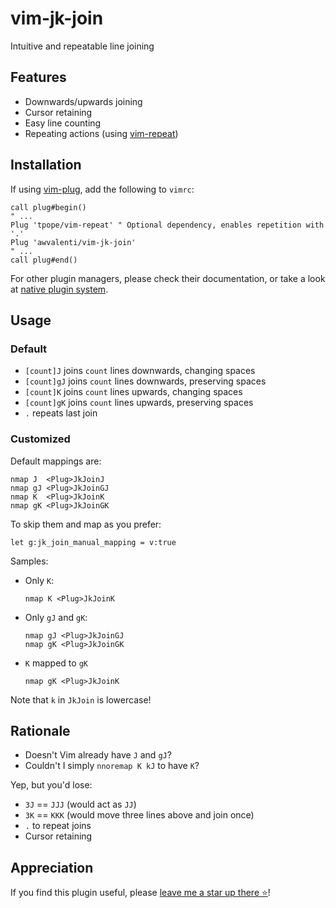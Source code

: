 # vim-jk-join
Intuitive and repeatable line joining

## Features
- Downwards/upwards joining
- Cursor retaining
- Easy line counting
- Repeating actions (using [vim-repeat](https://github.com/tpope/vim-repeat))

## Installation
If using [vim-plug](https://github.com/junegunn/vim-plug), add the following to `vimrc`:
```vim
call plug#begin()
" ...
Plug 'tpope/vim-repeat' " Optional dependency, enables repetition with '.'
Plug 'awvalenti/vim-jk-join'
" ...
call plug#end()
```

For other plugin managers, please check their documentation,
or take a look at
[native plugin system](https://duckduckgo.com/?t=ffab&q=vim+native+plugin+management&ia=web).

## Usage

### Default
- `[count]J` joins `count` lines downwards, changing spaces
- `[count]gJ` joins `count` lines downwards, preserving spaces
- `[count]K` joins `count` lines upwards, changing spaces
- `[count]gK` joins `count` lines upwards, preserving spaces
- `.` repeats last join

### Customized
Default mappings are:
```vim
nmap J  <Plug>JkJoinJ
nmap gJ <Plug>JkJoinGJ
nmap K  <Plug>JkJoinK
nmap gK <Plug>JkJoinGK
```

To skip them and map as you prefer:
```vim
let g:jk_join_manual_mapping = v:true
```

Samples:
- Only `K`:
  ```vim
  nmap K <Plug>JkJoinK
  ```
- Only `gJ` and `gK`:
  ```vim
  nmap gJ <Plug>JkJoinGJ
  nmap gK <Plug>JkJoinGK
  ```
- `K` mapped to `gK`
  ```vim
  nmap gK <Plug>JkJoinK
  ```

Note that `k` in `JkJoin` is lowercase!

## Rationale
- Doesn't Vim already have `J` and `gJ`?
- Couldn't I simply `nnoremap K kJ` to have `K`?

Yep, but you'd lose:
- `3J` == `JJJ` (would act as `JJ`)
- `3K` == `KKK` (would move three lines above and join once)
- `.` to repeat joins
- Cursor retaining

## Appreciation
If you find this plugin useful, please [leave me a star up there ⭐](#top)!

